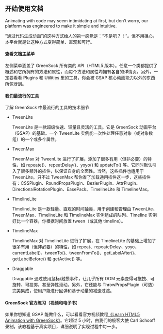 ## 开始使用文档

Animating with code may seem intimidating at first, but don’t worry, our platform was engineered to make it simple and intuitive.

“通过代码生成动画”的这种方式给人的第一感觉是：“不是吧？！”。但不用担心，本平台就是让这种方式变得简单、直观和可行。

#### 查看文档主菜单

左侧菜单涵盖了 GreenSock 所有类的 API（HTML5 版本）。任意一个类都提供了概述和它所拥有的方法和属性，而每个方法和属性均拥有各自的详情页。另外，一定要看看 Plugins 和 Utilities 里的工具，你会被 GSAP 核心动画能力以外的东西所惊讶到。

#### 我们最流行的工具

了解 GreenSock 中最流行的工具的技术细节

* TweenLite

  TweenLite 是一款超级快速、轻量且灵活的工具。它是 GreenSock 动画平台（GSAP）的基础。一个 TweenLite 实例能一次性处理任意对象（或对象数组）的一个或多个属性。

* TweenMax

  TweenMax 对 TweenLite 进行了扩展，添加了很多有用（但非必要）的特性，如 repeate\(\)、repeatDelay\(\)、yoyo\(\) 和 updateTo\(\) 等。它同时默认引入了很多额外的插件，以保证自身的全面性。当然，这些插件也适用于 TweenLite。只不过 TweenMax 帮你省了加载通用插件这一步，这些插件有：CSSPlugin、RoundPropsPlugin、BezierPlugin、AttrPlugin、DirectionalRotationPlugin、EasePack、TimelineLite 和 TimelineMax。

* TimelineLite

  TimelineLite 是一款轻量、直观的时间轴类，用于创建和管理由 TweenLite、TweenMax、TimelineLite 和 TimelineMax 实例组成的队列。Timeline 实例好比一个容器，你根据时间放置 tween（或其他 timeline）。

* TimelineMax

  TimelineMax 对 TimelineLite 进行了扩展，在 TimelineLite 的基础上增加了很多有用（但非必要）的特性，如 repeat、repeateDelay、yoyo、currentLabel\(\)、tweenTo\(\)、tweenFromTo\(\)、getLabelAfter\(\)、getLabelBefore\(\) 和 getActive\(\) 等。

* Draggable

  Draggable 通过使用鼠标/触摸事件，让几乎所有 DOM 元素变得可拖拽、可旋转、可投掷，甚至弹性滚动。另外，它还能与 ThrowPropsPlugin（可选）完美集成，使用户能进行回弹和基于动量的减速过渡。

#### GreenSock 官方练习（视频和电子书）

如果你想知道 GSAP 能做什么，可以看看官方视频教程[《Learn HTML5 Animation with GreenSock》](https://www.nobledesktop.com/html5-greensock-video-class-gsap?a=ox7)。它超过 5 小时，由我们的极客大使 Carl Schooff 录制。该教程基于真实项目，详细说明了实现过程中每一步。

